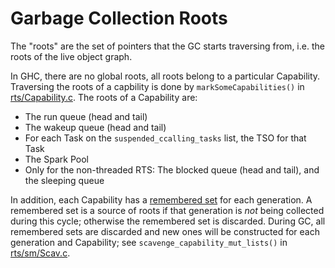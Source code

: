 # Garbage Collection Roots


The "roots" are the set of pointers that the GC starts traversing from, i.e. the roots of the live object graph.


In GHC, there are no global roots, all roots belong to a particular Capability.  Traversing the roots of a capbility is done by `markSomeCapabilities()` in [rts/Capability.c](/trac/ghc/browser/ghc/rts/Capability.c).  The roots of a Capability are:

- The run queue (head and tail)
- The wakeup queue (head and tail)
- For each Task on the `suspended_ccalling_tasks` list, the TSO for that Task
- The Spark Pool
- Only for the non-threaded RTS: The blocked queue (head and tail), and the sleeping queue


In addition, each Capability has a [remembered set](commentary/rts/storage/gc/remembered-sets) for each generation.  A remembered set is a source of roots if that generation is *not* being collected during this cycle; otherwise the remembered set is discarded.  During GC, all remembered sets are discarded and new ones will be constructed for each generation and Capability; see `scavenge_capability_mut_lists()` in [rts/sm/Scav.c](/trac/ghc/browser/ghc/rts/sm/Scav.c).
